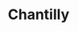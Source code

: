 ---
layout: recette-v2
categories: [recettes]
hidden: true
lang: fr
sitemap: true
title: Chantilly
type: condiment
utensils:
  - batteur-elec
  - saladier
recettes:
  Classique:
    ingredients: 
      - nom: crème fleurette 
        qte: 500
        unite: mL
        variable: true
      - nom: sucre glace
        qte: 50
        unite: gr
      - nom: vanille liquide
        qte: 0.5
        unite: cuillère à café
    preconditions:
      - "Tout doit être froid, donc mettre au congélateur pendant 10 minutes : la crème, le saladier, les fouets du batteur"
    etapes:
      - label: Préparation
        details:
          - Mélanger la crème avec le sucre glace et la vanille liquide
          - Battre la crème au batteur électrique jusqu'à obtention de la consistence voulue
---